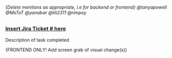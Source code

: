 ###### {Delete mentions as appropriate, i.e for backend or frontend} @tanyapowell @MsToT @yanabar @lili2311 @rimpey

### [Insert Jira Ticket # here](url)
Description of task completed

{FRONTEND ONLY! Add screen grab of visual change(s)}
